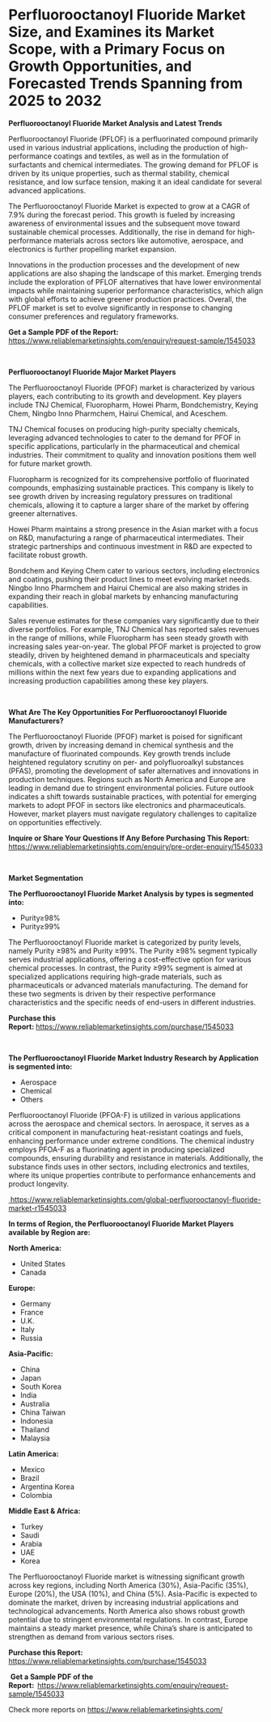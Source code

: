 <p><h1>Perfluorooctanoyl Fluoride Market Size, and Examines its Market Scope, with a Primary Focus on Growth Opportunities, and Forecasted Trends Spanning from 2025 to 2032</h1></p><p><strong>Perfluorooctanoyl Fluoride Market Analysis and Latest Trends</strong></p>
<p><p>Perfluorooctanoyl Fluoride (PFLOF) is a perfluorinated compound primarily used in various industrial applications, including the production of high-performance coatings and textiles, as well as in the formulation of surfactants and chemical intermediates. The growing demand for PFLOF is driven by its unique properties, such as thermal stability, chemical resistance, and low surface tension, making it an ideal candidate for several advanced applications.</p><p>The Perfluorooctanoyl Fluoride Market is expected to grow at a CAGR of 7.9% during the forecast period. This growth is fueled by increasing awareness of environmental issues and the subsequent move toward sustainable chemical processes. Additionally, the rise in demand for high-performance materials across sectors like automotive, aerospace, and electronics is further propelling market expansion. </p><p>Innovations in the production processes and the development of new applications are also shaping the landscape of this market. Emerging trends include the exploration of PFLOF alternatives that have lower environmental impacts while maintaining superior performance characteristics, which align with global efforts to achieve greener production practices. Overall, the PFLOF market is set to evolve significantly in response to changing consumer preferences and regulatory frameworks.</p></p>
<p><strong>Get a Sample PDF of the Report:&nbsp;</strong> <a href="https://www.reliablemarketinsights.com/enquiry/request-sample/1545033?utm_campaign=2636&utm_medium=2&utm_source=Github&utm_content=ia&utm_term=02042025&utm_id=perfluorooctanoyl-fluoride">https://www.reliablemarketinsights.com/enquiry/request-sample/1545033</a></p>
<p>&nbsp;</p>
<p><strong>Perfluorooctanoyl Fluoride Major Market Players</strong></p>
<p><p>The Perfluorooctanoyl Fluoride (PFOF) market is characterized by various players, each contributing to its growth and development. Key players include TNJ Chemical, Fluoropharm, Howei Pharm, Bondchemistry, Keying Chem, Ningbo Inno Pharmchem, Hairui Chemical, and Aceschem. </p><p>TNJ Chemical focuses on producing high-purity specialty chemicals, leveraging advanced technologies to cater to the demand for PFOF in specific applications, particularly in the pharmaceutical and chemical industries. Their commitment to quality and innovation positions them well for future market growth.</p><p>Fluoropharm is recognized for its comprehensive portfolio of fluorinated compounds, emphasizing sustainable practices. This company is likely to see growth driven by increasing regulatory pressures on traditional chemicals, allowing it to capture a larger share of the market by offering greener alternatives.</p><p>Howei Pharm maintains a strong presence in the Asian market with a focus on R&D, manufacturing a range of pharmaceutical intermediates. Their strategic partnerships and continuous investment in R&D are expected to facilitate robust growth.</p><p>Bondchem and Keying Chem cater to various sectors, including electronics and coatings, pushing their product lines to meet evolving market needs. Ningbo Inno Pharmchem and Hairui Chemical are also making strides in expanding their reach in global markets by enhancing manufacturing capabilities.</p><p>Sales revenue estimates for these companies vary significantly due to their diverse portfolios. For example, TNJ Chemical has reported sales revenues in the range of millions, while Fluoropharm has seen steady growth with increasing sales year-on-year. The global PFOF market is projected to grow steadily, driven by heightened demand in pharmaceuticals and specialty chemicals, with a collective market size expected to reach hundreds of millions within the next few years due to expanding applications and increasing production capabilities among these key players.</p></p>
<p>&nbsp;</p>
<p><strong>What Are The Key Opportunities For Perfluorooctanoyl Fluoride Manufacturers?</strong></p>
<p><p>The Perfluorooctanoyl Fluoride (PFOF) market is poised for significant growth, driven by increasing demand in chemical synthesis and the manufacture of fluorinated compounds. Key growth trends include heightened regulatory scrutiny on per- and polyfluoroalkyl substances (PFAS), promoting the development of safer alternatives and innovations in production techniques. Regions such as North America and Europe are leading in demand due to stringent environmental policies. Future outlook indicates a shift towards sustainable practices, with potential for emerging markets to adopt PFOF in sectors like electronics and pharmaceuticals. However, market players must navigate regulatory challenges to capitalize on opportunities effectively.</p></p>
<p><strong>Inquire or Share Your Questions If Any Before Purchasing This Report:</strong> <a href="https://www.reliablemarketinsights.com/enquiry/pre-order-enquiry/1545033?utm_campaign=2636&utm_medium=2&utm_source=Github&utm_content=ia&utm_term=02042025&utm_id=perfluorooctanoyl-fluoride">https://www.reliablemarketinsights.com/enquiry/pre-order-enquiry/1545033</a></p>
<p>&nbsp;</p>
<p><strong>Market Segmentation</strong></p>
<p><strong>The Perfluorooctanoyl Fluoride Market Analysis by types is segmented into:</strong></p>
<p><ul><li>Purity≥98%</li><li>Purity≥99%</li></ul></p>
<p><p>The Perfluorooctanoyl Fluoride market is categorized by purity levels, namely Purity ≥98% and Purity ≥99%. The Purity ≥98% segment typically serves industrial applications, offering a cost-effective option for various chemical processes. In contrast, the Purity ≥99% segment is aimed at specialized applications requiring high-grade materials, such as pharmaceuticals or advanced materials manufacturing. The demand for these two segments is driven by their respective performance characteristics and the specific needs of end-users in different industries.</p></p>
<p><strong>Purchase this Report:&nbsp;</strong><a href="https://www.reliablemarketinsights.com/purchase/1545033?utm_campaign=2636&utm_medium=2&utm_source=Github&utm_content=ia&utm_term=02042025&utm_id=perfluorooctanoyl-fluoride">https://www.reliablemarketinsights.com/purchase/1545033</a></p>
<p>&nbsp;</p>
<p><strong>The Perfluorooctanoyl Fluoride Market Industry Research by Application is segmented into:</strong></p>
<p><ul><li>Aerospace</li><li>Chemical</li><li>Others</li></ul></p>
<p><p>Perfluorooctanoyl Fluoride (PFOA-F) is utilized in various applications across the aerospace and chemical sectors. In aerospace, it serves as a critical component in manufacturing heat-resistant coatings and fuels, enhancing performance under extreme conditions. The chemical industry employs PFOA-F as a fluorinating agent in producing specialized compounds, ensuring durability and resistance in materials. Additionally, the substance finds uses in other sectors, including electronics and textiles, where its unique properties contribute to performance enhancements and product longevity.</p></p>
<p><a href="https://www.reliablemarketinsights.com/global-perfluorooctanoyl-fluoride-market-r1545033?utm_campaign=2636&utm_medium=2&utm_source=Github&utm_content=ia&utm_term=02042025&utm_id=perfluorooctanoyl-fluoride">&nbsp;https://www.reliablemarketinsights.com/global-perfluorooctanoyl-fluoride-market-r1545033</a></p>
<p><strong>In terms of Region, the Perfluorooctanoyl Fluoride Market Players available by Region are:</strong></p>
<p>
    <p> <strong> North America: </strong>
        <ul>
            <li>United States</li>
            <li>Canada</li>
        </ul>
        </p> 
    <p> <strong> Europe: </strong>
        <ul>
            <li>Germany</li>
            <li>France</li>
            <li>U.K.</li>
            <li>Italy</li>
            <li>Russia</li>
        </ul>
        </p> 
    <p> <strong> Asia-Pacific: </strong>
        <ul>
            <li>China</li>
            <li>Japan</li>
            <li>South Korea</li>
            <li>India</li>
            <li>Australia</li>
            <li>China Taiwan</li>
            <li>Indonesia</li>
            <li>Thailand</li>
            <li>Malaysia</li>
        </ul>
        </p> 
    <p> <strong> Latin America: </strong>
        <ul>
            <li>Mexico</li>
            <li>Brazil</li>
            <li>Argentina Korea</li>
            <li>Colombia</li>
        </ul>
        </p> 
    <p> <strong> Middle East & Africa: </strong>
        <ul>
            <li>Turkey</li>
            <li>Saudi</li>
            <li>Arabia</li>
            <li>UAE</li>
            <li>Korea</li>
        </ul>
    </p>
    </p>
<p><p>The Perfluorooctanoyl Fluoride market is witnessing significant growth across key regions, including North America (30%), Asia-Pacific (35%), Europe (20%), the USA (10%), and China (5%). Asia-Pacific is expected to dominate the market, driven by increasing industrial applications and technological advancements. North America also shows robust growth potential due to stringent environmental regulations. In contrast, Europe maintains a steady market presence, while China’s share is anticipated to strengthen as demand from various sectors rises.</p></p>
<p><strong>Purchase this Report: </strong><a href="https://www.reliablemarketinsights.com/purchase/1545033?utm_campaign=2636&utm_medium=2&utm_source=Github&utm_content=ia&utm_term=02042025&utm_id=perfluorooctanoyl-fluoride">https://www.reliablemarketinsights.com/purchase/1545033</a></p>
<p>&nbsp;<strong>Get a Sample PDF of the Report:&nbsp;&nbsp;</strong><a href="https://www.reliablemarketinsights.com/enquiry/request-sample/1545033?utm_campaign=2636&utm_medium=2&utm_source=Github&utm_content=ia&utm_term=02042025&utm_id=perfluorooctanoyl-fluoride">https://www.reliablemarketinsights.com/enquiry/request-sample/1545033</a></p>
<p><strong></strong></p>
<p>Check more reports on <a href="https://www.reliablemarketinsights.com/?utm_campaign=2636&utm_medium=2&utm_source=Github&utm_content=ia&utm_term=02042025&utm_id=perfluorooctanoyl-fluoride">https://www.reliablemarketinsights.com/</a></p>